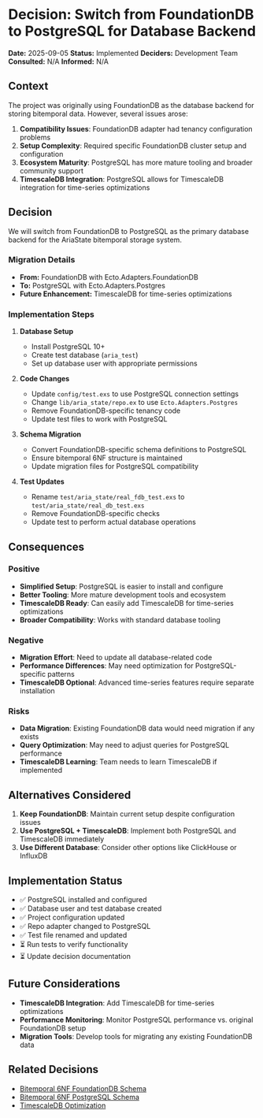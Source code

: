 # Decision: Switch from FoundationDB to PostgreSQL for Database Backend

**Date:** 2025-09-05
**Status:** Implemented
**Deciders:** Development Team
**Consulted:** N/A
**Informed:** N/A

## Context

The project was originally using FoundationDB as the database backend for storing bitemporal data. However, several issues arose:

1. **Compatibility Issues**: FoundationDB adapter had tenancy configuration problems
2. **Setup Complexity**: Required specific FoundationDB cluster setup and configuration
3. **Ecosystem Maturity**: PostgreSQL has more mature tooling and broader community support
4. **TimescaleDB Integration**: PostgreSQL allows for TimescaleDB integration for time-series optimizations

## Decision

We will switch from FoundationDB to PostgreSQL as the primary database backend for the AriaState bitemporal storage system.

### Migration Details

- **From:** FoundationDB with Ecto.Adapters.FoundationDB
- **To:** PostgreSQL with Ecto.Adapters.Postgres
- **Future Enhancement:** TimescaleDB for time-series optimizations

### Implementation Steps

1. **Database Setup**
   - Install PostgreSQL 10+
   - Create test database (`aria_test`)
   - Set up database user with appropriate permissions

2. **Code Changes**
   - Update `config/test.exs` to use PostgreSQL connection settings
   - Change `lib/aria_state/repo.ex` to use `Ecto.Adapters.Postgres`
   - Remove FoundationDB-specific tenancy code
   - Update test files to work with PostgreSQL

3. **Schema Migration**
   - Convert FoundationDB-specific schema definitions to PostgreSQL
   - Ensure bitemporal 6NF structure is maintained
   - Update migration files for PostgreSQL compatibility

4. **Test Updates**
   - Rename `test/aria_state/real_fdb_test.exs` to `test/aria_state/real_db_test.exs`
   - Remove FoundationDB-specific checks
   - Update test to perform actual database operations

## Consequences

### Positive
- **Simplified Setup**: PostgreSQL is easier to install and configure
- **Better Tooling**: More mature development tools and ecosystem
- **TimescaleDB Ready**: Can easily add TimescaleDB for time-series optimizations
- **Broader Compatibility**: Works with standard database tooling

### Negative
- **Migration Effort**: Need to update all database-related code
- **Performance Differences**: May need optimization for PostgreSQL-specific patterns
- **TimescaleDB Optional**: Advanced time-series features require separate installation

### Risks
- **Data Migration**: Existing FoundationDB data would need migration if any exists
- **Query Optimization**: May need to adjust queries for PostgreSQL performance
- **TimescaleDB Learning**: Team needs to learn TimescaleDB if implemented

## Alternatives Considered

1. **Keep FoundationDB**: Maintain current setup despite configuration issues
2. **Use PostgreSQL + TimescaleDB**: Implement both PostgreSQL and TimescaleDB immediately
3. **Use Different Database**: Consider other options like ClickHouse or InfluxDB

## Implementation Status

- ✅ PostgreSQL installed and configured
- ✅ Database user and test database created
- ✅ Project configuration updated
- ✅ Repo adapter changed to PostgreSQL
- ✅ Test file renamed and updated
- ⏳ Run tests to verify functionality
- ⏳ Update decision documentation

## Future Considerations

- **TimescaleDB Integration**: Add TimescaleDB for time-series optimizations
- **Performance Monitoring**: Monitor PostgreSQL performance vs. original FoundationDB setup
- **Migration Tools**: Develop tools for migrating any existing FoundationDB data

## Related Decisions

- [Bitemporal 6NF FoundationDB Schema](bitemporal_6nf_foundationdb.md)
- [Bitemporal 6NF PostgreSQL Schema](bitemporal_6nf_postgres.sql)
- [TimescaleDB Optimization](timescaledb_optimization.sql)
